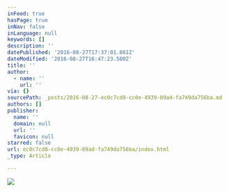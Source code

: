 ```yaml
---
inFeed: true
hasPage: true
inNav: false
inLanguage: null
keywords: []
description: ''
datePublished: '2016-08-27T17:37:01.861Z'
dateModified: '2016-08-27T16:47:23.500Z'
title: ''
author:
  - name: ''
    url: ''
via: {}
sourcePath: _posts/2016-08-27-ec0c7cd0-cc0e-4939-89ad-fa749da756ba.md
authors: []
publisher:
  name: ''
  domain: null
  url: ''
  favicon: null
starred: false
url: ec0c7cd0-cc0e-4939-89ad-fa749da756ba/index.html
_type: Article

---
```

![](https://imgflo.herokuapp.com/graph/vahj1ThiexotieMo/011378fed3974367b5468da841c5b712/croprotate.jpg?cropheight=4703&cropwidth=7051&degrees=0&input=https%3A%2F%2Fthe-grid-user-content.s3-us-west-2.amazonaws.com%2F56e4df8b-4e9b-449d-a899-41afa62d2efd.jpg&x=0&y=0)